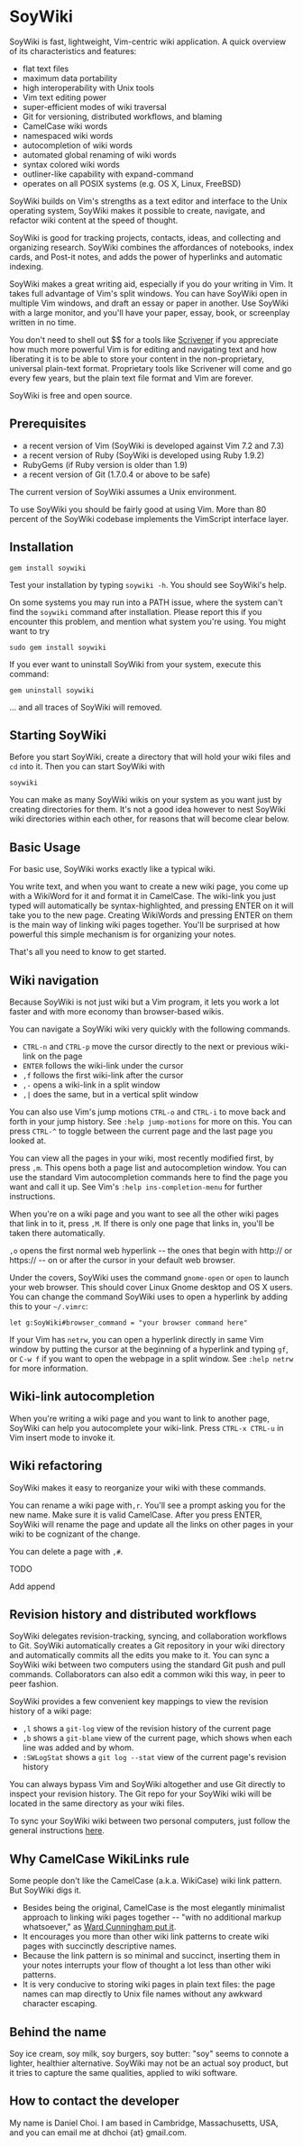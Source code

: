 # SoyWiki

SoyWiki is fast, lightweight, Vim-centric wiki application. A quick
overview of its characteristics and features:

* flat text files
* maximum data portability
* high interoperability with Unix tools
* Vim text editing power
* super-efficient modes of wiki traversal 
* Git for versioning, distributed workflows, and blaming
* CamelCase wiki words
* namespaced wiki words
* autocompletion of wiki words
* automated global renaming of wiki words
* syntax colored wiki words
* outliner-like capability with expand-command 
* operates on all POSIX systems (e.g. OS X, Linux, FreeBSD)

SoyWiki builds on Vim's strengths as a text editor and interface to the
Unix operating system, SoyWiki makes it possible to create, navigate,
and refactor wiki content at the speed of thought. 

SoyWiki is good for tracking projects, contacts, ideas, and collecting
and organizing research. SoyWiki combines the affordances of notebooks,
index cards, and Post-it notes, and adds the power of hyperlinks and
automatic indexing.

SoyWiki makes a great writing aid, especially if you do your writing in
Vim. It takes full advantage of Vim's split windows. You can have
SoyWiki open in multiple Vim windows, and draft an essay or paper in
another. Use SoyWiki with a large monitor, and you'll have your paper,
essay, book, or screenplay written in no time. 

You don't need to shell out $$ for a tools like [Scrivener][scriv] if
you appreciate how much more powerful Vim is for editing and navigating
text and how liberating it is to be able to store your content in the
non-proprietary, universal plain-text format. Proprietary tools like
Scrivener will come and go every few years, but the plain text file
format and Vim are forever.

SoyWiki is free and open source.

[scriv]:http://www.literatureandlatte.com/scrivener.php

## Prerequisites

* a recent version of Vim (SoyWiki is developed against Vim 7.2 and 7.3)
* a recent version of Ruby (SoyWiki is developed using Ruby 1.9.2)
* RubyGems (if Ruby version is older than 1.9)
* a recent version of Git (1.7.0.4 or above to be safe)

The current version of SoyWiki assumes a Unix environment. 

To use SoyWiki you should be fairly good at using Vim. More than 80
percent of the SoyWiki codebase implements the VimScript interface
layer.

## Installation

    gem install soywiki

Test your installation by typing `soywiki -h`. You should see SoyWiki's help.

On some systems you may run into a PATH issue, where the system can't find the
`soywiki` command after installation. Please report this if you encounter this
problem, and mention what system you're using. You might want to try 

    sudo gem install soywiki

If you ever want to uninstall SoyWiki from your system, execute this command:

    gem uninstall soywiki

... and all traces of SoyWiki will removed.

## Starting SoyWiki

Before you start SoyWiki, create a directory that will hold your wiki
files and `cd` into it. Then you can start SoyWiki with

    soywiki

You can make as many SoyWiki wikis on your system as you want just by
creating directories for them. It's not a good idea however to nest
SoyWiki wiki directories within each other, for reasons that will become
clear below.

## Basic Usage

For basic use, SoyWiki works exactly like a typical wiki.

You write text, and when you want to create a new wiki page, you come up
with a WikiWord for it and format it in CamelCase. The wiki-link you
just typed will automatically be syntax-highlighted, and pressing ENTER
on it will take you to the new page. Creating WikiWords and pressing
ENTER on them is the main way of linking wiki pages together. You'll be
surprised at how powerful this simple mechanism is for organizing your
notes. 

That's all you need to know to get started. 

## Wiki navigation 

Because SoyWiki is not just wiki but a Vim program, it lets you work a
lot faster and with more economy than browser-based wikis. 

You can navigate a SoyWiki wiki very quickly with the following
commands. 

* `CTRL-n` and `CTRL-p` move the cursor directly to the next or previous wiki-link on the page
* `ENTER` follows the wiki-link under the cursor
* `,f` follows the first wiki-link after the cursor
* `,-` opens a wiki-link in a split window
* `,|` does the same, but in a vertical split window

You can also use Vim's jump motions `CTRL-o` and `CTRL-i` to move back
and forth in your jump history. See `:help jump-motions` for more on
this. You can press `CTRL-^` to toggle between the current page and the
last page you looked at.

You can view all the pages in your wiki, most recently modified first,
by press `,m`. This opens both a page list and autocompletion window.
You can use the standard Vim autocompletion commands here to find the
page you want and call it up.  See Vim's `:help ins-completion-menu` for
further instructions.

When you're on a wiki page and you want to see all the other wiki pages
that link in to it, press `,M`. If there is only one page that links in,
you'll be taken there automatically.

`,o` opens the first normal web hyperlink -- the ones that begin with http://
or https:// -- on or after the cursor in your default web browser.

Under the covers, SoyWiki uses the command `gnome-open` or `open` to
launch your web browser. This should cover Linux Gnome desktop and OS X
users. You can change the command SoyWiki uses to open a hyperlink by
adding this to your `~/.vimrc`:

    let g:SoyWiki#browser_command = "your browser command here"

If your Vim has `netrw`, you can open a hyperlink directly in same Vim
window by putting the cursor at the beginning of a hyperlink and typing
`gf`, or `C-w f` if you want to open the webpage in a split window.  See
`:help netrw` for more information.

## Wiki-link autocompletion

When you're writing a wiki page and you want to link to another page,
SoyWiki can help you autocomplete your wiki-link. Press `CTRL-x CTRL-u`
in Vim insert mode to invoke it.

## Wiki refactoring

SoyWiki makes it easy to reorganize your wiki with these commands.

You can rename a wiki page with`,r`. You'll see a prompt asking
you for the new name. Make sure it is valid CamelCase. After you press
ENTER, SoyWiki will rename the page and update all the links on other
pages in your wiki to be cognizant of the change.

You can delete a page with `,#`. 

TODO

Add append 


## Revision history and distributed workflows

SoyWiki delegates revision-tracking, syncing, and collaboration
workflows to Git.  SoyWiki automatically creates a Git repository in
your wiki directory and automatically commits all the edits you make to
it.  You can sync a SoyWiki wiki between two computers using the
standard Git push and pull commands.  Collaborators can also edit a
common wiki this way, in peer to peer fashion. 

SoyWiki provides a few convenient key mappings to view the revision
history of a wiki page: 

* `,l` shows a `git-log` view of the revision history of the current page
* `,b` shows a `git-blame` view of the current page, which shows when each line was added and by whom.
* `:SWLogStat` shows a `git log --stat` view of the current page's revision history

You can always bypass Vim and SoyWiki altogether and use Git directly to
inspect your revision history. The Git repo for your SoyWiki wiki will
be located in the same directory as your wiki files.

To sync your SoyWiki wiki between two personal computers, just follow
the general instructions [here][git-sync].

[git-sync]:http://www-cs-students.stanford.edu/~blynn/gitmagic/ch03.html

## Why CamelCase WikiLinks rule

Some people don't like the CamelCase (a.k.a. WikiCase) wiki link
pattern. But SoyWiki digs it. 

* Besides being the original, CamelCase is the most elegantly minimalist approach to linking wiki pages together -- "with no additional markup whatsoever," as [Ward Cunningham put it][ward]. 
* It encourages you more than other wiki link patterns to create wiki pages with succinctly descriptive names.  
* Because the link pattern is so minimal and succinct, inserting them in
your notes interrupts your flow of
thought a lot less than other wiki patterns.
* It is very conducive to storing
wiki pages in plain text files: the page names can map directly to Unix
file names without any awkward character escaping.

[ward]:http://c2.com/cgi/wiki?WikiCase

## Behind the name 

Soy ice cream, soy milk, soy burgers, soy butter: "soy" seems to connote
a lighter, healthier alternative.  SoyWiki may not be an actual soy
product, but it tries to capture the same qualities, applied to wiki
software.

## How to contact the developer

My name is Daniel Choi. I am based in Cambridge, Massachusetts, USA, and you
can email me at dhchoi {at} gmail.com.  

